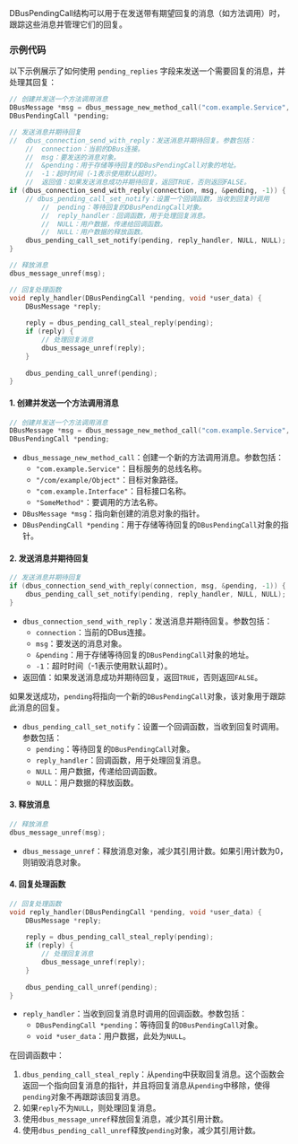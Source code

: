 DBusPendingCall结构可以用于在发送带有期望回复的消息（如方法调用）时，跟踪这些消息并管理它们的回复。

### 示例代码

以下示例展示了如何使用 `pending_replies` 字段来发送一个需要回复的消息，并处理其回复：

```c
// 创建并发送一个方法调用消息
DBusMessage *msg = dbus_message_new_method_call("com.example.Service", "/com/example/Object", "com.example.Interface", "SomeMethod");
DBusPendingCall *pending;

// 发送消息并期待回复
// 	dbus_connection_send_with_reply：发送消息并期待回复。参数包括：
	//  connection：当前的DBus连接。
	//  msg：要发送的消息对象。
	//  &pending：用于存储等待回复的DBusPendingCall对象的地址。
	//  -1：超时时间（-1表示使用默认超时）。
	//  返回值：如果发送消息成功并期待回复，返回TRUE，否则返回FALSE。
if (dbus_connection_send_with_reply(connection, msg, &pending, -1)) {
    // dbus_pending_call_set_notify：设置一个回调函数，当收到回复时调用
        //  pending：等待回复的DBusPendingCall对象。
        //  reply_handler：回调函数，用于处理回复消息。
        //  NULL：用户数据，传递给回调函数。
        //  NULL：用户数据的释放函数。
    dbus_pending_call_set_notify(pending, reply_handler, NULL, NULL);
}

// 释放消息
dbus_message_unref(msg);

// 回复处理函数
void reply_handler(DBusPendingCall *pending, void *user_data) {
    DBusMessage *reply;
    
    reply = dbus_pending_call_steal_reply(pending);
    if (reply) {
        // 处理回复消息
        dbus_message_unref(reply);
    }
    
    dbus_pending_call_unref(pending);
}
```


#### 1. 创建并发送一个方法调用消息

```c
// 创建并发送一个方法调用消息
DBusMessage *msg = dbus_message_new_method_call("com.example.Service", "/com/example/Object", "com.example.Interface", "SomeMethod");
DBusPendingCall *pending;
```

- `dbus_message_new_method_call`：创建一个新的方法调用消息。参数包括：
  - `"com.example.Service"`：目标服务的总线名称。
  - `"/com/example/Object"`：目标对象路径。
  - `"com.example.Interface"`：目标接口名称。
  - `"SomeMethod"`：要调用的方法名称。
- `DBusMessage *msg`：指向新创建的消息对象的指针。
- `DBusPendingCall *pending`：用于存储等待回复的`DBusPendingCall`对象的指针。

#### 2. 发送消息并期待回复

```c
// 发送消息并期待回复
if (dbus_connection_send_with_reply(connection, msg, &pending, -1)) {
    dbus_pending_call_set_notify(pending, reply_handler, NULL, NULL);
}
```

- `dbus_connection_send_with_reply`：发送消息并期待回复。参数包括：
  - `connection`：当前的DBus连接。
  - `msg`：要发送的消息对象。
  - `&pending`：用于存储等待回复的`DBusPendingCall`对象的地址。
  - `-1`：超时时间（-1表示使用默认超时）。
- 返回值：如果发送消息成功并期待回复，返回`TRUE`，否则返回`FALSE`。

如果发送成功，`pending`将指向一个新的`DBusPendingCall`对象，该对象用于跟踪此消息的回复。

- `dbus_pending_call_set_notify`：设置一个回调函数，当收到回复时调用。参数包括：
  - `pending`：等待回复的`DBusPendingCall`对象。
  - `reply_handler`：回调函数，用于处理回复消息。
  - `NULL`：用户数据，传递给回调函数。
  - `NULL`：用户数据的释放函数。

#### 3. 释放消息

```c
// 释放消息
dbus_message_unref(msg);
```

- `dbus_message_unref`：释放消息对象，减少其引用计数。如果引用计数为0，则销毁消息对象。

#### 4. 回复处理函数

```c
// 回复处理函数
void reply_handler(DBusPendingCall *pending, void *user_data) {
    DBusMessage *reply;
    
    reply = dbus_pending_call_steal_reply(pending);
    if (reply) {
        // 处理回复消息
        dbus_message_unref(reply);
    }
    
    dbus_pending_call_unref(pending);
}
```

- `reply_handler`：当收到回复消息时调用的回调函数。参数包括：
  - `DBusPendingCall *pending`：等待回复的`DBusPendingCall`对象。
  - `void *user_data`：用户数据，此处为`NULL`。

在回调函数中：

1. `dbus_pending_call_steal_reply`：从`pending`中获取回复消息。这个函数会返回一个指向回复消息的指针，并且将回复消息从`pending`中移除，使得`pending`对象不再跟踪该回复消息。
2. 如果`reply`不为`NULL`，则处理回复消息。
3. 使用`dbus_message_unref`释放回复消息，减少其引用计数。
4. 使用`dbus_pending_call_unref`释放`pending`对象，减少其引用计数。

